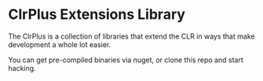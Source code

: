 # ClrPlus Extensions Library

The ClrPlus is a collection of libraries that extend the CLR in ways that make 
development a whole lot easier.


You can get pre-compiled binaries via nuget, or clone this repo and start hacking.

